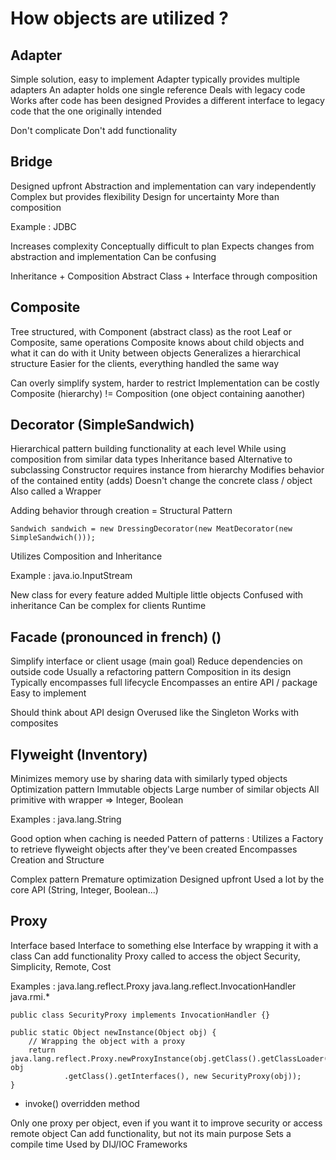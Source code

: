 # How objects are utilized ?

## Adapter
Simple solution, easy to implement
Adapter typically provides multiple adapters
An adapter holds one single reference
Deals with legacy code
Works after code has been designed
Provides a different interface to legacy code that the one originally intended

Don't complicate
Don't add functionality

## Bridge
Designed upfront
Abstraction and implementation can vary independently
Complex but provides flexibility
Design for uncertainty
More than composition

Example : JDBC

Increases complexity
Conceptually difficult to plan
Expects changes from abstraction and implementation
Can be confusing

Inheritance + Composition
Abstract Class + Interface through composition

## Composite
Tree structured, with Component (abstract class) as the root
Leaf or Composite, same operations
Composite knows about child objects and what it can do with it
Unity between objects
Generalizes a hierarchical structure
Easier for the clients, everything handled the same way

Can overly simplify system, harder to restrict
Implementation can be costly
Composite (hierarchy) != Composition (one object containing aanother)

## Decorator (SimpleSandwich)
Hierarchical pattern building functionality at each level
While using composition from similar data types
Inheritance based
Alternative to subclassing
Constructor requires instance from hierarchy
Modifies behavior of the contained entity (adds)
Doesn't change the concrete class / object
Also called a Wrapper

Adding behavior through creation = Structural Pattern

```
Sandwich sandwich = new DressingDecorator(new MeatDecorator(new SimpleSandwich()));

```

Utilizes Composition and Inheritance

Example :
java.io.InputStream

New class for every feature added
Multiple little objects
Confused with inheritance
Can be complex for clients
Runtime

## Facade (pronounced in french) ()
Simplify interface or client usage (main goal)
Reduce dependencies on outside code
Usually a refactoring pattern
Composition in its design
Typically encompasses full lifecycle
Encompasses an entire API / package
Easy to implement

Should think about API design
Overused like the Singleton
Works with composites

## Flyweight (Inventory)
Minimizes memory use by sharing data with similarly typed objects
Optimization pattern
Immutable objects
Large number of similar objects
All primitive with wrapper => Integer, Boolean

Examples :
java.lang.String

Good option when caching is needed
Pattern of patterns :
Utilizes a Factory to retrieve flyweight objects after they've been created 
Encompasses Creation and Structure

Complex pattern
Premature optimization
Designed upfront
Used a lot by the core API (String, Integer, Boolean...)

## Proxy
Interface based
Interface to something else
Interface by wrapping it with a class
Can add functionality
Proxy called to access the object
Security, Simplicity, Remote, Cost

Examples :
java.lang.reflect.Proxy
java.lang.reflect.InvocationHandler
java.rmi.*

```
public class SecurityProxy implements InvocationHandler {}
```
```
public static Object newInstance(Object obj) {
    // Wrapping the object with a proxy
    return java.lang.reflect.Proxy.newProxyInstance(obj.getClass().getClassLoader(), obj
            .getClass().getInterfaces(), new SecurityProxy(obj));
}
```
+ invoke() overridden method

Only one proxy per object, even if you want it to improve security or access remote object
Can add functionality, but not its main purpose
Sets a compile time
Used by DIJ/IOC Frameworks